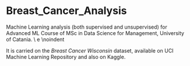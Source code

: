 # Breast_Cancer_Analysis

Machine Learning analysis (both supervised and unsupervised) for Advanced ML Course of MSc in Data Science for Management, University of Catania. \\ e \noindent

It is carried on the *Breast Cancer Wisconsin* dataset, available on UCI Machine Learning Repository and also on Kaggle. 
